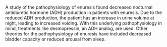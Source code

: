 A study of the pathophysiology of enuresis found decreased nocturnal antidiuretic hormone (ADH) production in patients with enuresis. Due to the reduced ADH production, the patient has an increase in urine volume at night, leading to increased voiding. With this underlying pathophysiology in mind, treatments like desmopressin, an ADH analog, are used. Other theories for the pathophysiology of enuresis have included decreased bladder capacity or reduced arousal from sleep.